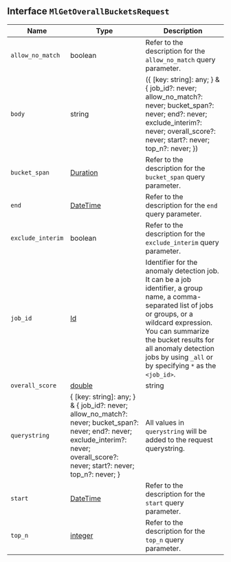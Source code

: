 ## Interface `MlGetOverallBucketsRequest`

| Name | Type | Description |
| - | - | - |
| `allow_no_match` | boolean | Refer to the description for the `allow_no_match` query parameter. |
| `body` | string | ({ [key: string]: any; } & { job_id?: never; allow_no_match?: never; bucket_span?: never; end?: never; exclude_interim?: never; overall_score?: never; start?: never; top_n?: never; }) | All values in `body` will be added to the request body. |
| `bucket_span` | [Duration](./Duration.md) | Refer to the description for the `bucket_span` query parameter. |
| `end` | [DateTime](./DateTime.md) | Refer to the description for the `end` query parameter. |
| `exclude_interim` | boolean | Refer to the description for the `exclude_interim` query parameter. |
| `job_id` | [Id](./Id.md) | Identifier for the anomaly detection job. It can be a job identifier, a group name, a comma-separated list of jobs or groups, or a wildcard expression. You can summarize the bucket results for all anomaly detection jobs by using `_all` or by specifying `*` as the `<job_id>`. |
| `overall_score` | [double](./double.md) | string | Refer to the description for the `overall_score` query parameter. |
| `querystring` | { [key: string]: any; } & { job_id?: never; allow_no_match?: never; bucket_span?: never; end?: never; exclude_interim?: never; overall_score?: never; start?: never; top_n?: never; } | All values in `querystring` will be added to the request querystring. |
| `start` | [DateTime](./DateTime.md) | Refer to the description for the `start` query parameter. |
| `top_n` | [integer](./integer.md) | Refer to the description for the `top_n` query parameter. |
